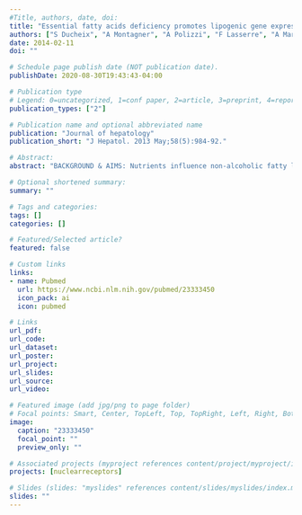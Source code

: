 ```yaml
---
#Title, authors, date, doi:
title: "Essential fatty acids deficiency promotes lipogenic gene expression and hepatic steatosis through the liver X receptor."
authors: ["S Ducheix", "A Montagner", "A Polizzi", "F Lasserre", "A Marmugi", "J Bertrand-Michel", "N Podechard", "Saati Al", "M Chetiveaux", "S Baron", "J Boue", "G Dietrich", "L Mselli-Lakhal", "P Costet", "JM Lobaccaro", "T Pineau", "V Theodorou", "C Postic", "PG Martin", "H Guillou"]
date: 2014-02-11
doi: ""

# Schedule page publish date (NOT publication date).
publishDate: 2020-08-30T19:43:43-04:00

# Publication type
# Legend: 0=uncategorized, 1=conf paper, 2=article, 3=preprint, 4=report, 5=book, 6=book chapter, 7=thesis, 8=patent
publication_types: ["2"]

# Publication name and optional abbreviated name
publication: "Journal of hepatology"
publication_short: "J Hepatol. 2013 May;58(5):984-92."

# Abstract:
abstract: "BACKGROUND & AIMS: Nutrients influence non-alcoholic fatty liver disease. Essential fatty acids deficiency promotes various syndromes, including hepatic steatosis, through increased de novo lipogenesis. The mechanisms underlying such increased lipogenic response remain unidentified. METHODS: We used wild type mice and mice lacking Liver X Receptors to perform a nutrigenomic study that aimed at examining the role of these transcription factors. RESULTS: We showed that, in the absence of Liver X Receptors, essential fatty acids deficiency does not promote steatosis. Consistent with this, Liver X Receptors are required for the elevated expression of genes involved in lipogenesis in response to essential fatty acids deficiency. CONCLUSIONS: This work identifies, for the first time, the central role of Liver X Receptors in steatosis induced by essential fatty acids deficiency."

# Optional shortened summary:
summary: ""

# Tags and categories:
tags: []
categories: []

# Featured/Selected article?
featured: false

# Custom links
links:
- name: Pubmed
  url: https://www.ncbi.nlm.nih.gov/pubmed/23333450
  icon_pack: ai
  icon: pubmed

# Links
url_pdf:
url_code:
url_dataset:
url_poster:
url_project:
url_slides:
url_source:
url_video:

# Featured image (add jpg/png to page folder)
# Focal points: Smart, Center, TopLeft, Top, TopRight, Left, Right, BottomLeft, Bottom, BottomRight
image: 
  caption: "23333450"
  focal_point: ""
  preview_only: ""

# Associated projects (myproject references content/project/myproject/index.md)
projects: [nuclearreceptors]

# Slides (slides: "myslides" references content/slides/myslides/index.md)
slides: ""
---
```

